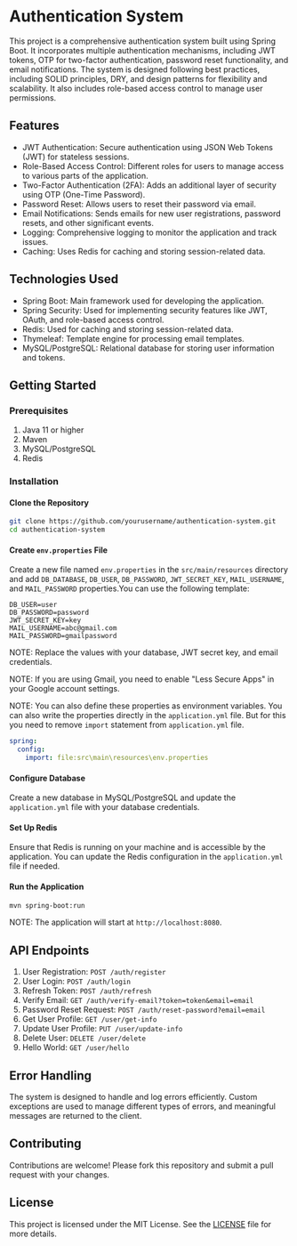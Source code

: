 # Authentication System

This project is a comprehensive authentication system built using Spring Boot. It incorporates multiple authentication mechanisms, including JWT tokens, OTP for two-factor authentication, password reset functionality, and email notifications. The system is designed following best practices, including SOLID principles, DRY, and design patterns for flexibility and scalability. It also includes role-based access control to manage user permissions.

## Features

- JWT Authentication: Secure authentication using JSON Web Tokens (JWT) for stateless sessions.
- Role-Based Access Control: Different roles for users to manage access to various parts of the application.
- Two-Factor Authentication (2FA): Adds an additional layer of security using OTP (One-Time Password).
- Password Reset: Allows users to reset their password via email.
- Email Notifications: Sends emails for new user registrations, password resets, and other significant events.
- Logging: Comprehensive logging to monitor the application and track issues.
- Caching: Uses Redis for caching and storing session-related data.

## Technologies Used

- Spring Boot: Main framework used for developing the application.
- Spring Security: Used for implementing security features like JWT, OAuth, and role-based access control.
- Redis: Used for caching and storing session-related data.
- Thymeleaf: Template engine for processing email templates.
- MySQL/PostgreSQL: Relational database for storing user information and tokens.

## Getting Started

### Prerequisites

1. Java 11 or higher
2. Maven
3. MySQL/PostgreSQL
4. Redis

### Installation

#### Clone the Repository

```bash
git clone https://github.com/yourusername/authentication-system.git
cd authentication-system
```

#### Create `env.properties` File

Create a new file named `env.properties` in the `src/main/resources` directory and add `DB_DATABASE`, `DB_USER`, `DB_PASSWORD`, `JWT_SECRET_KEY`, `MAIL_USERNAME`, and `MAIL_PASSWORD` properties.You can use the following template:

```properties
DB_USER=user
DB_PASSWORD=password
JWT_SECRET_KEY=key
MAIL_USERNAME=abc@gmail.com
MAIL_PASSWORD=gmailpassword
```

NOTE: Replace the values with your database, JWT secret key, and email credentials.

NOTE: If you are using Gmail, you need to enable "Less Secure Apps" in your Google account settings.

NOTE: You can also define these properties as environment variables. You can also write the properties directly in the `application.yml` file. But for this you need to remove `import` statement from `application.yml` file.

```yaml
spring:
  config:
    import: file:src\main\resources\env.properties
```

#### Configure Database

Create a new database in MySQL/PostgreSQL and update the  `application.yml` file with your database credentials.

#### Set Up Redis

Ensure that Redis is running on your machine and is accessible by the application. You can update the Redis configuration in the `application.yml` file if needed.

#### Run the Application

```bash
mvn spring-boot:run
```

NOTE: The application will start at `http://localhost:8080`.

## API Endpoints

1. User Registration: `POST /auth/register`
2. User Login: `POST /auth/login`
3. Refresh Token: `POST /auth/refresh`
4. Verify Email: `GET /auth/verify-email?token=token&email=email`
5. Password Reset Request: `POST /auth/reset-password?email=email`
6. Get User Profile: `GET /user/get-info`
7. Update User Profile: `PUT /user/update-info`
8. Delete User: `DELETE /user/delete`
9. Hello World: `GET /user/hello`

## Error Handling

The system is designed to handle and log errors efficiently. Custom exceptions are used to manage different types of errors, and meaningful messages are returned to the client.

## Contributing

Contributions are welcome! Please fork this repository and submit a pull request with your changes.

## License

This project is licensed under the MIT License. See the [LICENSE](LICENSE) file for more details.
